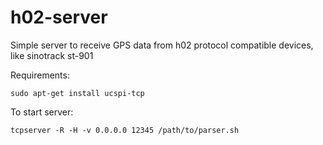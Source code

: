 # h02-server
Simple server to receive GPS data from h02 protocol compatible devices, like sinotrack st-901

Requirements:

`sudo apt-get install ucspi-tcp`

To start server:

`tcpserver -R -H -v 0.0.0.0 12345 /path/to/parser.sh`
